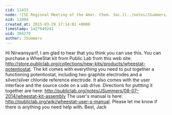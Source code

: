 ```yaml
---
cid: 11433
node: ![SE Regional Meeting of the Amer. Chem. Soc.](../notes/JSummers/09-01-2014/se-regional-meeting-of-the-amer-chem-soc)
nid: 11094
created_at: 2015-03-29 17:14:01 +0000
timestamp: 1427649241
uid: 304279
author: JSummers
---
```


Hi Nirwansyarif,
I am glad to hear that you think you can use this.
You can purchase a WheeStat kit from Public Lab from this web site: http://store.publiclab.org/collections/new-kits/products/wheestat-potentiostat.    The kit comes with everything you need to put together a functioning potentiostat, including two graphite electrodes and a silver/silver chloride reference electrode.  It also comes with the user interface and the source code on a usb drive.
Directions for puttting it together are here: http://publiclab.org/notes/JSummers/08-07-2014/wheestat-kit-assembly
The user's manual is here: http://publiclab.org/wiki/wheestat-user-s-manual.
Please let me know if there is anything you need help with.
Best,
Jack